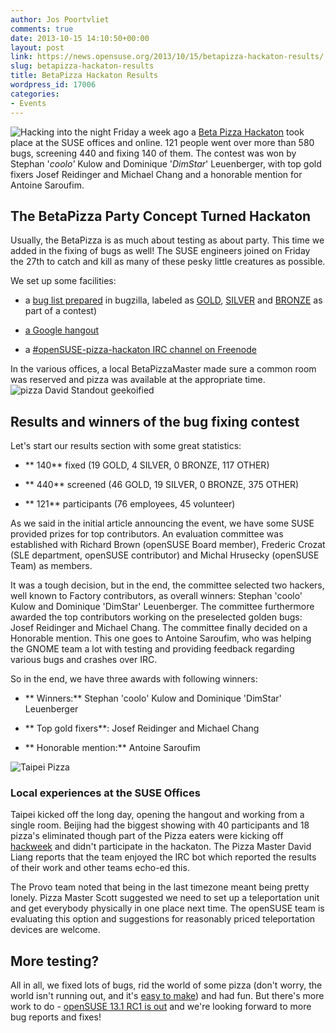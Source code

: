 ```yaml
---
author: Jos Poortvliet
comments: true
date: 2013-10-15 14:10:50+00:00
layout: post
link: https://news.opensuse.org/2013/10/15/betapizza-hackaton-results/
slug: betapizza-hackaton-results
title: BetaPizza Hackaton Results
wordpress_id: 17006
categories:
- Events
---
```


![Hacking into the night](//news.opensuse.org/wp-content/uploads/2013/01/P1270681.jpg)
Friday a week ago a [Beta Pizza Hackaton](https://news.opensuse.org/2013/09/25/beta-pizza-hackaton-starting-friday/) took place at the SUSE offices and online. 121 people went over more than 580 bugs, screening 440 and fixing 140 of them. The contest was won by Stephan '_coolo'_ Kulow and Dominique '_DimStar_' Leuenberger, with top gold fixers Josef Reidinger and Michael Chang and a honorable mention for Antoine Saroufim.<!-- more -->



## The BetaPizza Party Concept Turned Hackaton


Usually, the BetaPizza is as much about testing as about party. This time we added in the fixing of bugs as well! The SUSE engineers joined on Friday the 27th to catch and kill as many of these pesky little creatures as possible.

We set up some facilities:



	
  * a [bug list prepared](https://bugzilla.novell.com/buglist.cgi?query_format=advanced&bug_status=UNCONFIRMED&bug_status=NEW&bug_status=ASSIGNED&bug_status=NEEDINFO&bug_status=REOPENED&bug_status=VERIFIED&resolution=---&product=openSUSE%2012.3&product=openSUSE%20Factory) in bugzilla, labeled as [GOLD](https://bugzilla.novell.com/buglist.cgi?field0-0-0=status_whiteboard&type0-0-0=substring&value0-0-0=GOLD), [SILVER](https://bugzilla.novell.com/buglist.cgi?field0-0-0=status_whiteboard&type0-0-0=substring&value0-0-0=SILVER) and [BRONZE](https://bugzilla.novell.com/buglist.cgi?field0-0-0=status_whiteboard&type0-0-0=substring&value0-0-0=BRONZE) as part of a contest)

	
  * [a Google hangout](https://plus.google.com/events/csnu5vk431s6b2292dbi911vumc)

	
  * a [#openSUSE-pizza-hackaton IRC channel on Freenode](irc://freenode.net/#openSUSE-pizza-hackaton)


In the various offices, a local BetaPizzaMaster made sure a common room was reserved and pizza was available at the appropriate time.
![pizza David Standout geekoified](//news.opensuse.org/wp-content/uploads/2013/09/pizza-David-Standout-geekoified.png)


## Results and winners of the bug fixing contest


Let's start our results section with some great statistics:



	
  * ** 140** fixed (19 GOLD, 4 SILVER, 0 BRONZE, 117 OTHER)

	
  * ** 440** screened (46 GOLD, 19 SILVER, 0 BRONZE, 375 OTHER)

	
  * ** 121** participants (76 employees, 45 volunteer)


As we said in the initial article announcing the event, we have some SUSE provided prizes for top contributors. An evaluation committee was established with Richard Brown (openSUSE Board member), Frederic Crozat (SLE department, openSUSE contributor) and Michal Hrusecky (openSUSE Team) as members.

It was a tough decision, but in the end, the committee selected two hackers, well known to Factory contributors, as overall winners: Stephan 'coolo' Kulow and Dominique 'DimStar' Leuenberger. The committee furthermore awarded the top contributors working on the preselected golden bugs: Josef Reidinger and Michael Chang. The committee finally decided on a Honorable mention. This one goes to Antoine Saroufim, who was helping the GNOME team a lot with testing and providing feedback regarding various bugs and crashes over IRC.

So in the end, we have three awards with following winners:

	
  * ** Winners:** Stephan 'coolo' Kulow and Dominique 'DimStar' Leuenberger

	
  * ** Top gold fixers**: Josef Reidinger and Michael Chang

	
  * ** Honorable mention:** Antoine Saroufim


![Taipei Pizza](//news.opensuse.org/wp-content/uploads/2013/10/Taipei-Pizza.jpeg)


### Local experiences at the SUSE Offices


Taipei kicked off the long day, opening the hangout and working from a single room. Beijing had the biggest showing with 40 participants and 18 pizza's eliminated though part of the Pizza eaters were kicking off [hackweek](http://hackweek.suse.com) and didn't participate in the hackaton. The Pizza Master David Liang reports that the team enjoyed the IRC bot which reported the results of their work and other teams echo-ed this.

The Provo team noted that being in the last timezone meant being pretty lonely. Pizza Master Scott suggested we need to set up a teleportation unit and get everybody physically in one place next time. The openSUSE team is evaluating this option and suggestions for reasonably priced teleportation devices are welcome.


## More testing?


All in all, we fixed lots of bugs, rid the world of some pizza (don't worry, the world isn't running out, and it's [easy to make](https://news.opensuse.org/2011/09/30/opensuse-pizza-parties-the-geeko-way/)) and had fun. But there's more work to do - [openSUSE 13.1 RC1 is out](https://news.opensuse.org/2013/10/11/opensuse-13-1-rc-1-available-time-to-test/) and we're looking forward to more bug reports and fixes!
